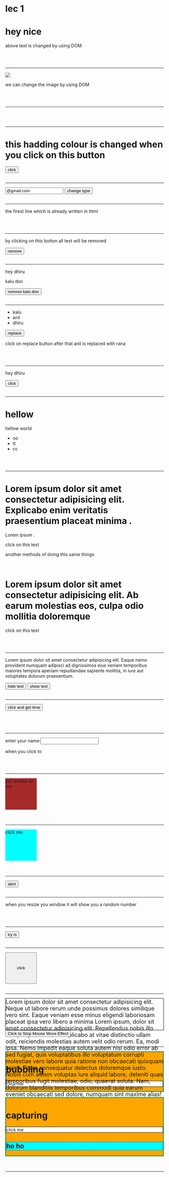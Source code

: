 # lec 1

<!DOCTYPE html>
<html lang="en">
<head>
    <meta charset="UTF-8">
    <meta name="viewport" content="width=device-width, initial-scale=1.0">
    <title>DOM</title>
    <link rel="stylesheet" href="ok.css"> 
 </head>
<body>
    <!-- in this line of code we use DOM for change the text of id(ok)  -->
    <h1 id="ok">hey nice</h1>
    <script> // script work like javascrepite we can use anythings in script from js
        document.getElementById("ok").innerHTML="kay hal hi bahi ka";
    </script>
    <p>above text is changed by using DOM</p>
    <br>
    <br>
    <hr>
    <!-- in this we can change the image by using DOM -->
    <img  id="image" src="/oo.png">
    <script> // script work like javascrepite we can use anythings in script from js
        document.getElementById("image").src="/pp.jpeg"
    </script>
    <p>we can change the image by using DOM</p>
    <br>
    <br>
    <hr>
    <!-- in this we learn how to write anything in innerHTML by using DOM -->
    <p id="date"></p>
    <script> // script work like javascrepite we can use anythings in script from js
     document.getElementById("date").innerHTML="date:"+Date();
     document.write(Date()+"<br>");
     document.write("hey dhiru");
    </script>
    <br>
    <br>
    <hr>
    <!-- in this you learn how to setattribute using DOM -->
<h1 id="oooo">this hadding colour is changed when you click on this button</h1>
<button onclick="myfunction()">click</button> <!---->
<script>
    function myfunction(){
        document.getElementById("oooo").setAttribute("id","democlass") // you can also use class in place of "id"
    }
</script>
<br>
<br>
<hr>
<!-- same as upper case when you click on change button then o function apply that change the type of inpute to button which id id is (inpute) -->
<input id="input" value="@gmail.com">
<button onclick="ofunction()">change type</button>
<script>
    function ofunction(){
        document.getElementById("input").setAttribute("type","button");
    }
</script>
<br>
<br>
<hr>
<!--in this we are learn about how to create new element by useing DOM and to to add to our html element-->
<div id="div">
    <p>the firest line which is already written in html<p>
</div>
<script>
    let para=document.createElement("p")
    para.innerHTML="this is second paragraph which is written in scrept by using DOM"
    document.getElementById("div").appendChild(para)
</script>
<br>
<br>
<hr>
<!-- how to remove useing .remove in DOM -->
<p id="remove"> by clicking on this botton all text will be removed</p>
<button onclick="remove()">remove</button>
<script>
function remove(){
    document.getElementById("remove").remove();
}
</script>
<br>
<br>
<hr>
<!-- in this you learn how to remove one element from a div not remove hole div -->
<div id="main">
    <p id="dhiru">hey dhiru</p>
    <P id="kalu">kalu don</P>
</div>
<button onclick="okremove()">remove kalu don</button>
<script>
function okremove(){
    document.getElementById("main").removeChild(kalu);
}
</script>
<br>
<br>
<hr>
<!-- this is the code in which when you click on replace button then anil is replaced with rana using DOM -->
<ul id="ulist">
    <li>kalu</li>
    <li>anil</li>
    <li>dhiru</li>
</ul>
<button  onclick="rfunction()" id="replace" >replace</button>
<p>click on replace button after that anil is replaced with rana</p>
<script>
    function rfunction(){
        const a=document.getElementById("ulist").children[1];
        const c=document.getElementById("ulist").children[2];
        const b=document.createTextNode("rana");
        const d=document.createTextNode("kaliya");
        a.replaceChild(d,a.childNodes[0]); //this is v.v.i to understande the concept of DOM replace
        c.replaceChild(b,c.childNodes[0]);
    }
</script>
<br>
<br>
<hr>
<!--in this you'll learn about how to remove text add put another text with three methode with DOM  -->
<p id="just">hey dhiru</p>
<button id="boo" onclick="hey()">click</button>
<script>
    function hey(){
        //this three methode do same work to remove and add another text
   document.getElementById("just").firstChild.nodeValue="inn";
   document.getElementById("just").innerHTML="ok";
   document.getElementById("just").childNodes[0].nodeValue="pp";
}
</script>
<br>
<br>
<hr>
<!--  -->
<div class="op">
    <h1>hellow</h1>
    <p>hellow world</p>
    <ul class="jin">
        <li class="jin">oo</li>
        <li class="jin">tt</li>
        <li id="jin">cc</li>
    </ul>
</div>
<script type="text/javascript">
    const ul=document.querySelector(".jin"); //quaeyselector select all element that have .jin id or class
    // console.log(ul.parentNode)
    ul.parentNode.style.color="red";
   console.log(ul.children[0])
   console.log(ul.previousSibling) //for ul the previous sibling is <p> and for<P> <uL> is next sibilng
</script>
<br>
<br>
<hr>
<h1>Lorem ipsum dolor sit amet consectetur adipisicing elit. Explicabo enim veritatis praesentium placeat minima .</h1>
<p>Lorem ipsum .</p>
<P1 onclick="this.innerHTML='opps!'">click on this text</P1> <!--on click this paragraph the paragraph is changed to opps! because in onclick function we put (this.innerhtml='opps!') this taks this line and innerHTML change the text of html-->
<br>
<p>another methods of doing this same things</p>
<br>
<!-- another method of doing this upper code -->
<h1 id="ff">
    Lorem ipsum dolor sit amet consectetur adipisicing elit. Ab earum molestias eos, culpa odio mollitia doloremque 
</h1>

<p id="hh" onclick="fun()">click on this text</p>
<script>
    document.getElementById('ff').style.fontSize='20px'
    function fun(){
        document.getElementById("hh").innerHTML = "ooops!";
    }
</script>
<br>
<br>
<hr>
<!-- in this code you will lear about hoe to hide and show a text by using DOM -->
<p id="okk">
    Lorem ipsum dolor sit amet consectetur adipisicing elit. Eaque nemo provident numquam adipisci ad dignissimos eius veniam temporibus maiores tempora aperiam repudiandae sapiente mollitia, in iure aut voluptates dolorum praesentium.
</p>
<input type="button" value="hide text"
onclick="document.getElementById('okk').style.visibility='hidden'">
<input type="button" value="show text" onclick="document.getElementById('okk').style.visibility='visible'">
<br>
<br>
<hr>
<!-- in this code you just doing same things like onclick function but in this case you will put onclick function in <screipt> not more than that-->
<button id="bb">click and get time</button>
<h3 id="gg"></h3>
<script>
    document.getElementById("bb").onclick=display;
    function display(){
    document.getElementById("gg").innerHTML=Date();
    }
</script>
<br>
<br>
<hr>
<!-- when you enter anything in this input box it will converted into uppercase -->
enter your name:<input id="yo" type="text" oninput="UpperFunction()"> <!--in this line (oninput) is doing work like when you enter anything so automatically it will be changed into uppercase-->
<p>when you click to </p>
<script>
    function UpperFunction(){
    const x=document.getElementById('yo'); //this is the refference to the element
    x.value=x.value.toUpperCase(); //get the element value and change into uppercase
    }
</script>
<br>
<br>
<hr>
<!-- when you get you mouse over on this div it hober something and when you get out it show another hober -->
<div id="gr" onmouseover="mover()" onmouseout="mout()" style="background-color: brown; height: 100px; width: 100px;">put mouse on me</div>
    <script>
        function mover(){
            document.getElementById("gr").innerHTML="thanku";
        }
        function mout(){
            document.getElementById("gr").innerHTML="get mouse over me"
        }
    </script>
<br>
<br>
<hr>
<!-- in this you will learn about how to hobber anything when you press and uppress anything -->
<div id="bg" style="background-color: aqua; height: 100px ; width: 100px;" onmousedown="mdown()" onmouseup="mup()" >click me</div>
<script>
    function mdown(){
        document.getElementById("bg").style.backgroundColor="red"; //when you press then it show red
    }
    function mup(){
        document.getElementById("bg").style.backgroundColor="pink"; //when you get uppress it show pink
    } 
</script>
<br>
<br>
<hr>
<!--by the help of this code you will send a alert message to user-->
<button id="poki">alert</button>
<script>
    document.getElementById("poki").addEventListener("click" ,myfunction);
    function myfunction(){
        alert("kalu kaliya")
    }
</script>
<br>
<br>
<hr>
<p id="ii"> when you resize you window it will show you a random number</p>
<script>
    window.addEventListener("resize",function(){
        document.getElementById("ii").innerHTML=Math.random();
    })
</script>
<br>
<br>
<hr>
<!-- in this you will do same thing to show a dange to user but in this case it show two times -->
<button id="ss" >try is</button>
<script>
    document.getElementById("ss").addEventListener("click",function(){
        alert("danger")
    })
    document.getElementById('ss').addEventListener("click",function(){
        alert("chal nikal")
    })
</script>
<br>
<br>
<hr>
<!-- in this code you will learn about not every time repite refference and the useful place of addeventslistener by giving 1st argument is any tag and 2nd argument is a function  -->
<button id="pop" style="height: 100px; width: 100px;">click</button>

<script>
    const button = document.getElementById("pop");

    // Adding event listeners to the button
    button.addEventListener("mouseover", dhiru);
    button.addEventListener("mouseout", ankit);
    button.addEventListener("mousedown", bd);

    // Function to run when mouseover event occurs
    function dhiru() {
        button.style.backgroundColor = "red"; // Change background color to red
        button.innerHTML = "mouse over me";   // Change button text
    }

    // Function to run when mouseout event occurs
    function ankit() {
        button.innerHTML = "mouse not on me"; // Change button text
        button.style.backgroundColor = "pink"; // Change background color to pink
    }

    // Function to run when mousedown event occurs
    function bd() {
        button.innerHTML = "click on mouse"; // Change button text
        button.style.backgroundColor = "blue"; // Change background color to blue
    }
</script>
<br>
<br>
<hr>
<!-- Div that will change on mouse move -->
<div id="lol" style="height: 100px;font-size: 18px; border: 1px solid black; ">Lorem ipsum dolor sit amet consectetur adipisicing elit. Neque ut labore rerum unde possimus dolores similique vero sint. Eaque veniam esse minus eligendi laboriosam placeat ipsa vero libero a minima Lorem ipsum, dolor sit amet consectetur adipisicing elit. Repellendus nobis illo nam, in ipsa veritatis explicabo at vitae distinctio ullam odit, reiciendis molestias autem velit odio rerum. Ea, modi ipsa.
Nemo impedit eaque soluta autem nisi odio error ab sed fugiat, quis voluptatibus illo voluptatum corrupti molestiae vero labore quia ratione non obcaecati quisquam animi. Porro consequatur delectus doloremque iusto.
Nobis cum autem voluptas iure aliquid labore, deleniti quas temporibus fugit molestiae, odio, quaerat soluta. Nam, dolorum blanditiis temporibus commodi quia earum eveniet obcaecati sed dolore, numquam sint maxime alias!
</div>
<!-- Button to remove the event listener -->
<button id="papa" onclick="don()">Click to Stop Mouse Move Effect</button>

<script>
    // Select the div element
    const xx = document.getElementById("lol");

    // Add an event listener for the mousemove event
    xx.addEventListener("mousemove", vip);

    // Function to run when mousemove event occurs
    function vip() {
        xx.style.backgroundColor = "pink"; // Change background color to pink
        xx.innerHTML = Math.random(); // Display a random number in the div
    }
    document.getElementById("papa").style.backgroundColor="blue"

    // Function to remove the mousemove event listener
    function don() {
        xx.removeEventListener("mousemove", vip); // Remove the event listener
    }
</script>
<br>
<br>
<hr>
<!--in this code you will learn about (usecapture) that is true or false bydefalt it is false  -->
<div id="dov1" style="background-color: orange;border: 2px solid rgb(29, 126, 84);">
    <h1>bubbling</h1>
    <p id="cgp1" style="background-color: white;border: 1px solid black;">click me</p>
</div>
<br>
<div id="dov2" style="background-color: orange; border: 2px solid rgb(22, 143, 32);">
    <h1>capturing</h1>
    <p id="cgp2" style="background-color: white;border: 1px solid black;">click me
    <h2 id="ho" style="background-color: aqua; border: 1px dotted blue;">ho ho</h2></p>
</div>
<script>
document.getElementById("dov1").addEventListener("click",function(){
    alert("orange")
},false);//when you not define any usecapture it is bydefault is false it showes upward in this (div) is one things so it show orange only
document.getElementById("cgp1").addEventListener("click",function(){
    alert("white")
},false);//when you not define and usecapture it is bydefault is false it showes upward in this case (p) and(div) two things so it show white and orange
document.getElementById("dov2").addEventListener("click",function(){
    alert("orange")
},true);//when you give true the usecapture than it go downward in this case div is only one so it show orange alert
document.getElementById("cgp2").addEventListener("click",function(){
    alert("white")
},true);//when you give true the usecapture than it go downward in this case (p)and(div)is two then it show orange and then white
document.getElementById("ho").addEventListener("click",function(){
    alert("sky-blue")
},true);//when you give true the usecapture than it go downward in this case (ho) and (div) two things it show orange and sky-blue in alert
</script>
<br>
<br>
<hr>
<!--  -->

</body>
</html>

</body>
<!-- you can also put this all in css file that i have connected -->
<style>
    #democlass{ /*you can also use . in place of # when you write class in place of id*/
        color: rgb(7, 0, 214);
    }
</style>
</html>

